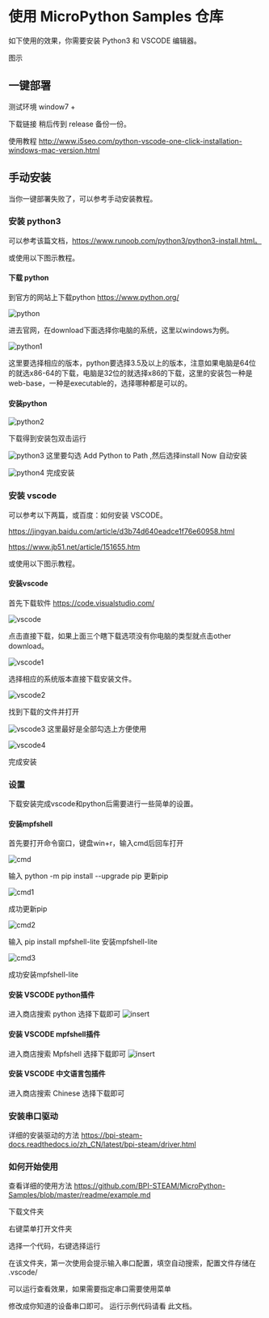 # 使用 MicroPython Samples 仓库

如下使用的效果，你需要安装 Python3 和 VSCODE 编辑器。

图示

## 一键部署

测试环境 window7 +

下载链接
稍后传到 release 备份一份。

使用教程
http://www.i5seo.com/python-vscode-one-click-installation-windows-mac-version.html

## 手动安装

当你一键部署失败了，可以参考手动安装教程。

### 安装 python3 

可以参考该篇文档，<https://www.runoob.com/python3/python3-install.html。>

或使用以下图示教程。

#### 下载 python

到官方的网站上下载python https://www.python.org/

![python](images/../../images/python.png)

进去官网，在download下面选择你电脑的系统，这里以windows为例。

![python1](images/../../images/python1.jpg)

这里要选择相应的版本，python要选择3.5及以上的版本，注意如果电脑是64位的就选x86-64的下载，电脑是32位的就选择x86的下载，这里的安装包一种是web-base，一种是executable的，选择哪种都是可以的。

#### 安装python

![python2](images/../../images/python2.jpg)

下载得到安装包双击运行

![python3](images/../../images/python3.jpg)
这里要勾选 Add Python to Path ,然后选择install Now 自动安装

![python4](images/../../images/python4.jpg)
完成安装

### 安装 vscode

可以参考以下两篇，或百度：如何安装 VSCODE。

<https://jingyan.baidu.com/article/d3b74d640eadce1f76e60958.html>

<https://www.jb51.net/article/151655.htm>

或使用以下图示教程。

#### 安装vscode

首先下载软件 <https://code.visualstudio.com/>

![vscode](images/../../images/vscode.png)

点击直接下载，如果上面三个瞎下载选项没有你电脑的类型就点击other download。

![vscode1](images/../../images/vscode1.png)

选择相应的系统版本直接下载安装文件。

![vscode2](images/../../images/vscode2.jpg)

找到下载的文件并打开

![vscode3](images/../../images/vscode4.jpg)
这里最好是全部勾选上方便使用

![vscode4](../images/vscode5.jpg)

完成安装

### 设置

下载安装完成vscode和python后需要进行一些简单的设置。

#### 安装mpfshell

首先要打开命令窗口，键盘win+r，输入cmd后回车打开

![cmd](images/../../images/cmd.png)

输入 python -m pip install --upgrade pip 更新pip

![cmd1](images/../../images/cmd1.png)

成功更新pip

![cmd2](images/../../images/cmd2.png)

输入 pip install mpfshell-lite 安装mpfshell-lite

![cmd3](images/../../images/cmd3.jpg)

成功安装mpfshell-lite

#### 安装 VSCODE python插件

进入商店搜索 python 选择下载即可
![insert](images/../../images/insert.png)

#### 安装 VSCODE mpfshell插件

进入商店搜索 Mpfshell 选择下载即可
![insert](images/../../images/insert1.png)

#### 安装 VSCODE 中文语言包插件

进入商店搜索 Chinese 选择下载即可

### 安装串口驱动

详细的安装驱动的方法
https://bpi-steam-docs.readthedocs.io/zh_CN/latest/bpi-steam/driver.html

### 如何开始使用

查看详细的使用方法
<https://github.com/BPI-STEAM/MicroPython-Samples/blob/master/readme/example.md>

下载文件夹

右键菜单打开文件夹

选择一个代码，右键选择运行

在该文件夹，第一次使用会提示输入串口配置，填空自动搜索，配置文件存储在 .vscode/

可以运行查看效果，如果需要指定串口需要使用菜单 

修改成你知道的设备串口即可。
运行示例代码请看 此文档。
